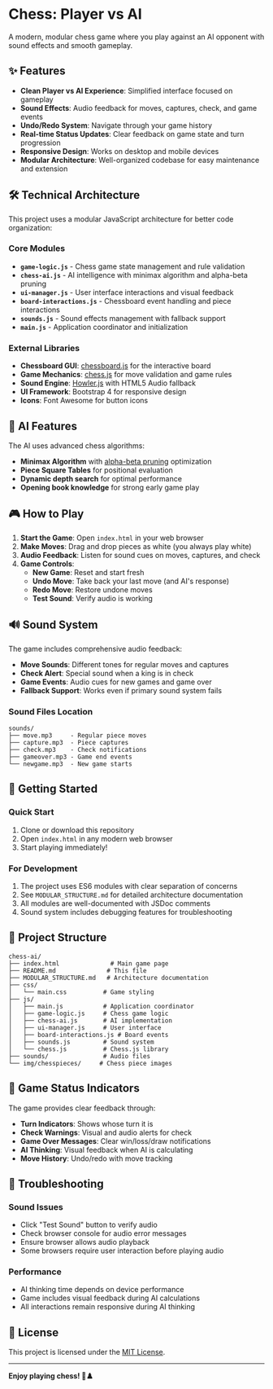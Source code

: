 # Chess: Player vs AI

A modern, modular chess game where you play against an AI opponent with sound effects and smooth gameplay.

## ✨ Features

- **Clean Player vs AI Experience**: Simplified interface focused on gameplay
- **Sound Effects**: Audio feedback for moves, captures, check, and game events
- **Undo/Redo System**: Navigate through your game history
- **Real-time Status Updates**: Clear feedback on game state and turn progression
- **Responsive Design**: Works on desktop and mobile devices
- **Modular Architecture**: Well-organized codebase for easy maintenance and extension

## 🛠️ Technical Architecture

This project uses a modular JavaScript architecture for better code organization:

### Core Modules

- **`game-logic.js`** - Chess game state management and rule validation
- **`chess-ai.js`** - AI intelligence with minimax algorithm and alpha-beta pruning
- **`ui-manager.js`** - User interface interactions and visual feedback
- **`board-interactions.js`** - Chessboard event handling and piece interactions
- **`sounds.js`** - Sound effects management with fallback support
- **`main.js`** - Application coordinator and initialization

### External Libraries

- **Chessboard GUI**: [chessboard.js](https://chessboardjs.com/) for the interactive board
- **Game Mechanics**: [chess.js](https://github.com/jhlywa/chess.js/) for move validation and game rules
- **Sound Engine**: [Howler.js](https://howlerjs.com/) with HTML5 Audio fallback
- **UI Framework**: Bootstrap 4 for responsive design
- **Icons**: Font Awesome for button icons

## 🤖 AI Features

The AI uses advanced chess algorithms:

- **Minimax Algorithm** with [alpha-beta pruning](https://en.wikipedia.org/wiki/Alpha%E2%80%93beta_pruning) optimization
- **Piece Square Tables** for positional evaluation
- **Dynamic depth search** for optimal performance
- **Opening book knowledge** for strong early game play

## 🎮 How to Play

1. **Start the Game**: Open `index.html` in your web browser
2. **Make Moves**: Drag and drop pieces as white (you always play white)
3. **Audio Feedback**: Listen for sound cues on moves, captures, and check
4. **Game Controls**:
   - **New Game**: Reset and start fresh
   - **Undo Move**: Take back your last move (and AI's response)
   - **Redo Move**: Restore undone moves
   - **Test Sound**: Verify audio is working

## 🔊 Sound System

The game includes comprehensive audio feedback:

- **Move Sounds**: Different tones for regular moves and captures
- **Check Alert**: Special sound when a king is in check
- **Game Events**: Audio cues for new games and game over
- **Fallback Support**: Works even if primary sound system fails

### Sound Files Location

```
sounds/
├── move.mp3     - Regular piece moves
├── capture.mp3  - Piece captures
├── check.mp3    - Check notifications
├── gameover.mp3 - Game end events
└── newgame.mp3  - New game starts
```

## 🚀 Getting Started

### Quick Start

1. Clone or download this repository
2. Open `index.html` in any modern web browser
3. Start playing immediately!

### For Development

1. The project uses ES6 modules with clear separation of concerns
2. See `MODULAR_STRUCTURE.md` for detailed architecture documentation
3. All modules are well-documented with JSDoc comments
4. Sound system includes debugging features for troubleshooting

## 📁 Project Structure

```
chess-ai/
├── index.html              # Main game page
├── README.md              # This file
├── MODULAR_STRUCTURE.md   # Architecture documentation
├── css/
│   └── main.css          # Game styling
├── js/
│   ├── main.js           # Application coordinator
│   ├── game-logic.js     # Chess game logic
│   ├── chess-ai.js       # AI implementation
│   ├── ui-manager.js     # User interface
│   ├── board-interactions.js # Board events
│   ├── sounds.js         # Sound system
│   └── chess.js          # Chess.js library
├── sounds/               # Audio files
└── img/chesspieces/     # Chess piece images
```

## 🎯 Game Status Indicators

The game provides clear feedback through:

- **Turn Indicators**: Shows whose turn it is
- **Check Warnings**: Visual and audio alerts for check
- **Game Over Messages**: Clear win/loss/draw notifications
- **AI Thinking**: Visual feedback when AI is calculating
- **Move History**: Undo/redo with move tracking

## 🔧 Troubleshooting

### Sound Issues

- Click "Test Sound" button to verify audio
- Check browser console for audio error messages
- Ensure browser allows audio playback
- Some browsers require user interaction before playing audio

### Performance

- AI thinking time depends on device performance
- Game includes visual feedback during AI calculations
- All interactions remain responsive during AI thinking

## 📜 License

This project is licensed under the [MIT License](LICENSE).

---

**Enjoy playing chess! 🎯♟️**

